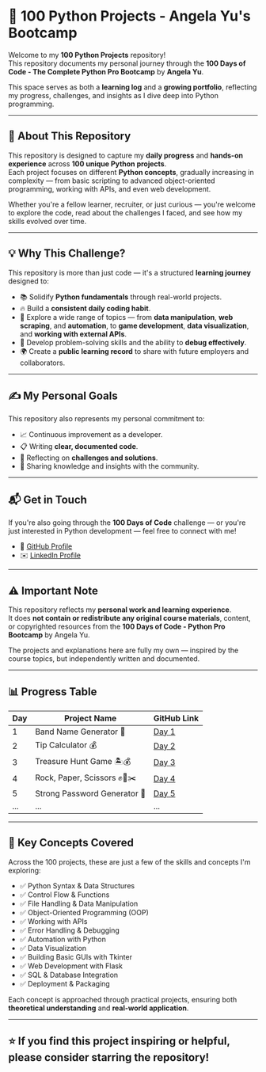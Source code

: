 # 🐍 100 Python Projects - Angela Yu's Bootcamp

Welcome to my **100 Python Projects** repository!  
This repository documents my personal journey through the **100 Days of Code - The Complete Python Pro Bootcamp** by **Angela Yu**.

This space serves as both a **learning log** and a **growing portfolio**, reflecting my progress, challenges, and insights as I dive deep into Python programming.

---

## 🚀 About This Repository
This repository is designed to capture my **daily progress** and **hands-on experience** across **100 unique Python projects**.  
Each project focuses on different **Python concepts**, gradually increasing in complexity — from basic scripting to advanced object-oriented programming, working with APIs, and even web development.

Whether you're a fellow learner, recruiter, or just curious — you're welcome to explore the code, read about the challenges I faced, and see how my skills evolved over time.

---

## 💡 Why This Challenge?
This repository is more than just code — it's a structured **learning journey** designed to:

- 📚 Solidify **Python fundamentals** through real-world projects.
- 🔥 Build a **consistent daily coding habit**.
- 🚀 Explore a wide range of topics — from **data manipulation**, **web scraping**, and **automation**, to **game development**, **data visualization**, and **working with external APIs**.
- 🧩 Develop problem-solving skills and the ability to **debug effectively**.
- 🌍 Create a **public learning record** to share with future employers and collaborators.

---

## ✍️ My Personal Goals
This repository also represents my personal commitment to:

- 📈 Continuous improvement as a developer.
- 📋 Writing **clear, documented code**.
- 🧠 Reflecting on **challenges and solutions**.
- 👥 Sharing knowledge and insights with the community.

---

## 📬 Get in Touch
If you're also going through the **100 Days of Code** challenge — or you're just interested in Python development — feel free to connect with me!

- 🔗 [GitHub Profile](https://github.com/ItayVazana1)
- ✉️ [LinkedIn Profile](https://www.linkedin.com/in/itayvazana)

---

## ⚠️ Important Note
This repository reflects my **personal work and learning experience**.  
It does **not contain or redistribute any original course materials**, content, or copyrighted resources from the **100 Days of Code - Python Pro Bootcamp** by Angela Yu.

The projects and explanations here are fully my own — inspired by the course topics, but independently written and documented.

---

## 📊 Progress Table

| Day | Project Name | GitHub Link |
|----|----------------------|----------------|
| 1  | Band Name Generator 🎸 | [Day 1](./day-01) |
| 2  | Tip Calculator 💰 | [Day 2](./day-02) |
| 3  | Treasure Hunt Game 🏝️💰 | [Day 3](./day-03) |
| 4  | Rock, Paper, Scissors ✊📄✂️ | [Day 4](./day-04) |
| 5  | Strong Password Generator 🔐 | [Day 5](./day-05) |
| ... | ... | ... |

---

## 🔨 Key Concepts Covered
Across the 100 projects, these are just a few of the skills and concepts I'm exploring:

- ✅ Python Syntax & Data Structures
- ✅ Control Flow & Functions
- ✅ File Handling & Data Manipulation
- ✅ Object-Oriented Programming (OOP)
- ✅ Working with APIs
- ✅ Error Handling & Debugging
- ✅ Automation with Python
- ✅ Data Visualization
- ✅ Building Basic GUIs with Tkinter
- ✅ Web Development with Flask
- ✅ SQL & Database Integration
- ✅ Deployment & Packaging

Each concept is approached through practical projects, ensuring both **theoretical understanding** and **real-world application**.

---

## ⭐️ If you find this project inspiring or helpful, please consider starring the repository!

